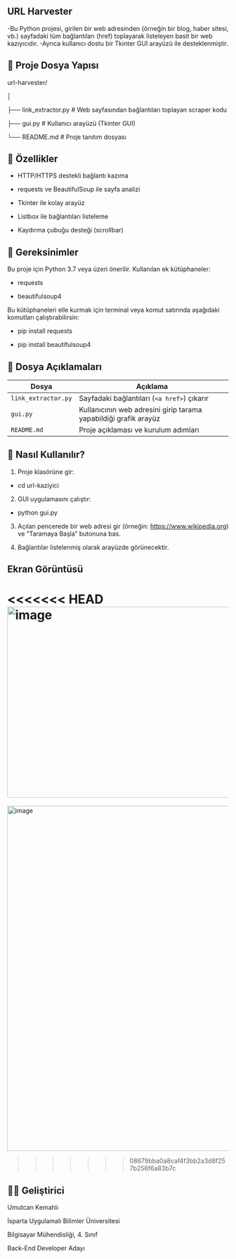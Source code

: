 ## URL Harvester

-Bu Python projesi, girilen bir web adresinden (örneğin bir blog, haber sitesi, vb.) sayfadaki tüm bağlantıları (href) toplayarak listeleyen basit bir web kazıyıcıdır. 
-Ayrıca kullanıcı dostu bir Tkinter GUI arayüzü ile desteklenmiştir.

## 📁 Proje Dosya Yapısı

url-harvester/

│

├── link_extractor.py   # Web sayfasından bağlantıları toplayan scraper kodu

├── gui.py              # Kullanıcı arayüzü (Tkinter GUI)

└── README.md           # Proje tanıtım dosyası

## 🚀 Özellikler

- HTTP/HTTPS destekli bağlantı kazıma

- requests ve BeautifulSoup ile sayfa analizi

- Tkinter ile kolay arayüz

- Listbox ile bağlantıları listeleme

- Kaydırma çubuğu desteği (scrollbar)

## 🔧 Gereksinimler

Bu proje için Python 3.7 veya üzeri önerilir. Kullanılan ek kütüphaneler:

- requests

- beautifulsoup4

Bu kütüphaneleri elle kurmak için terminal veya komut satırında aşağıdaki komutları çalıştırabilirsin:

- pip install requests

- pip install beautifulsoup4


## 📄 Dosya Açıklamaları

| Dosya               | Açıklama                                                         |
| ------------------- | ---------------------------------------------------------------- |
| `link_extractor.py` | Sayfadaki bağlantıları (`<a href>`) çıkarır                      |
| `gui.py`            | Kullanıcının web adresini girip tarama yapabildiği grafik arayüz |
| `README.md`         | Proje açıklaması ve kurulum adımları                             |


## 🧪 Nasıl Kullanılır?

1. Proje klasörüne gir:

- cd url-kaziyici

2. GUI uygulamasını çalıştır:

- python gui.py

3. Açılan pencerede bir web adresi gir (örneğin: https://www.wikipedia.org) ve “Taramaya Başla” butonuna bas.

4. Bağlantılar listelenmiş olarak arayüzde görünecektir.

## Ekran Görüntüsü

<<<<<<< HEAD
<img width="876" height="435" alt="image" src="https://github.com/user-attachments/assets/65be1997-49d8-47aa-9e8c-e41e44723cc2" />
=======
<img width="1002" height="786" alt="image" src="https://github.com/user-attachments/assets/40128dbb-d36b-4a09-b7cd-fbdcce91a433" />

>>>>>>> 08679bba0a8caf4f3bb2a3d8f257b256f6a83b7c

## 👨‍💻 Geliştirici

Umutcan Kemahlı

İsparta Uygulamalı Bilimler Üniversitesi

Bilgisayar Mühendisliği, 4. Sınıf

Back-End Developer Adayı


